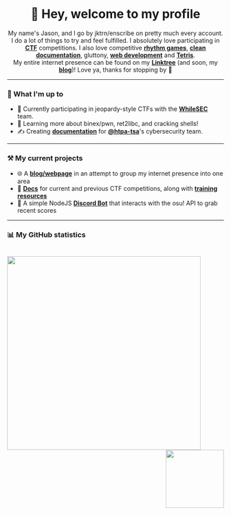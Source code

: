 <h1 align="center">👋 Hey, welcome to my profile</h1>

<p align="center">My name's Jason, and I go by jktrn/enscribe on pretty much every account. I do a lot of things to try and feel fulfilled. I absolutely love participating in <strong><a href="https://ctftime.org/user/130832">CTF</a></strong> competitions. I also love competitive <strong><a href="https://osu.ppy.sh/u/enscribe">rhythm games</a></strong>, <b><a href="https://github.com/htpa-tsa/cyber">clean documentation</a></b>, gluttony, <b><a href="https://github.com/jktrn.github.io">web development</a></b> and <b><a href="https://ch.tetr.io/u/enscribe">Tetris</a></b>. <br> My entire internet presence can be found on my <strong><a href="https://linktr.ee/enscribe">Linktree</a></strong> (and soon, my <strong><a href="https://jktrn.github.io">blog</a></strong>)! Love ya, thanks for stopping by 💙
</p>

<hr>

### 👤 What I'm up to
- 🚩 Currently participating in jeopardy-style CTFs with the **[WhileSEC](https://github.com/WhileSEC)** team.
- 🌱 Learning more about binex/pwn, ret2libc, and cracking shells!
- ✍️ Creating **[documentation](https://github.com/htpa-tsa/cyber)** for **[@htpa-tsa](https://github.com/htpa-tsa)**'s cybersecurity team.

<hr>

### ⚒ My current projects
- 🌐 A **[blog/webpage](https://jktrn.github.io)** in an attempt to group my internet presence into one area
- 📝 **[Docs](https://github.com/htpa-tsa/picogym)** for current and previous CTF competitions, along with **[training resources](https://github.com/htpa-tsa/cyber)**
- 💬 A simple NodeJS **[Discord Bot](https://github.com/jktrn/botscribe)** that interacts with the osu! API to grab recent scores

<hr>

### 📊 My GitHub statistics

<br><img width="450" src="https://github-readme-stats.vercel.app/api?username=jktrn&theme=github_dark&show_icons=true&custom_title=Jason's Statistics&hide=stars,issues&count_private=true&include_all_commits=true&" /> <img align="right" height="135" src="https://github-readme-stats.vercel.app/api/top-langs/?username=jktrn&theme=github_dark&layout=compact"/>

